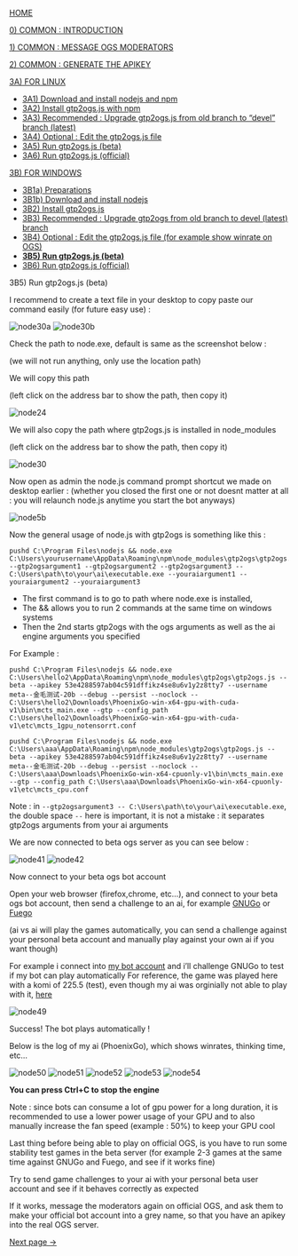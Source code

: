 [HOME](https://github.com/wonderingabout/gtp2ogs-tutorial)

[0) COMMON : INTRODUCTION](/docs/0-common-introduction.md)

[1) COMMON : MESSAGE OGS MODERATORS](/docs/1-common-message-ogs-moderators.md)

[2) COMMON : GENERATE THE APIKEY](/docs/2-common-generate-the-apikey.md)

[3A) FOR LINUX](/docs/3A0-FOR-LINUX.md)
  - [3A1) Download and install nodejs and npm](/docs/3A1-linux-download-install-nodejs.md)
  - [3A2) Install gtp2ogs.js with npm](/docs/3A2-linux-install-gt2ogs-js-with-npm.md)
  - [3A3) Recommended : Upgrade gtp2ogs.js from old branch to “devel” branch (latest)](/docs/3A3-linux-optional-upgrade-to-devel.md)
  - [3A4) Optional : Edit the gtp2ogs.js file](3A4-linux-optional-edit-gtp2ogs-js-file.md)
  - [3A5) Run gtp2ogs.js (beta)](/docs/3A5-linux-run-gtp2ogs-js-beta.md)
  - [3A6) Run gtp2ogs.js (official)](/docs/3A6-linux-run-gtp2ogs-js-beta.md)


[3B) FOR WINDOWS](/docs/3B0-FOR-WINDOWS.md)

  - [3B1a) Preparations](/docs/3B1a-windows-preparations.md)
  - [3B1b) Download and install nodejs](/docs/3B1b-windows-download-install-nodejs.md)
  - [3B2) Install gtp2ogs.js](/docs/3B2-windows-install-gt2ogs-js-with-npm.md)
  - [3B3) Recommended : Upgrade gtp2ogs from old branch to devel (latest) branch](/docs/3B3-windows-optional-upgrade-to-devel.md)
  - [3B4) Optional : Edit the gtp2ogs.js file (for example show winrate on OGS)](/docs/3B4-windows-optional-edit-gtp2ogs-js-file.md)
  - [**3B5) Run gtp2ogs.js (beta)**](/docs/3B5-windows-run-gtp2ogs-js-beta.md)
  - [3B6) Run gtp2ogs.js (official)](/docs/3B6-windows-run-gtp2ogs-js-beta.md)

3B5) Run gtp2ogs.js (beta)

I recommend to create a text file in your desktop to copy 
paste our command easily (for future easy use) : 

![node30a](https://github.com/wonderingabout/gtp2ogs-tutorial/blob/master/pictures/node30a.png?raw=true)
![node30b](https://github.com/wonderingabout/gtp2ogs-tutorial/blob/master/pictures/node30b.png?raw=true)

Check the path to node.exe, default is same as the 
screenshot below :

(we will not run anything, only use the location path)

We will copy this path 

(left click on the address bar to show the path, then 
copy it)

![node24](https://github.com/wonderingabout/gtp2ogs-tutorial/blob/master/pictures/node24.PNG?raw=true)

We will also copy the path where gtp2ogs.js is installed 
in node_modules

(left click on the address bar to show the path, then 
copy it)

![node30](https://github.com/wonderingabout/gtp2ogs-tutorial/blob/master/pictures/node30.png?raw=true)

Now open as admin the node.js command prompt shortcut we 
made on desktop earlier : 
(whether you closed the first one or not doesnt matter at 
all : you will relaunch node.js anytime you start the bot 
anyways)

![node5b](https://github.com/wonderingabout/gtp2ogs-tutorial/blob/master/pictures/node5b.png?raw=true)

Now the general usage of node.js with gtp2ogs is something 
like this : 

```
pushd C:\Program Files\nodejs && node.exe C:\Users\yourusername\AppData\Roaming\npm\node_modules\gtp2ogs\gtp2ogs.js --gtp2ogsargument1 --gtp2ogsargument2 --gtp2ogsargument3 -- C:\Users\path\to\your\ai\executable.exe --youraiargument1 --youraiargument2 --youraiargument3
```

- The first command is to go to path where node.exe is 
installed,
- The && allows you to run 2 commands at the same time on 
windows systems
- Then the 2nd starts gtp2ogs with the ogs arguments as well 
as the ai engine arguments you specified

For Example : 

```
pushd C:\Program Files\nodejs && node.exe C:\Users\hello2\AppData\Roaming\npm\node_modules\gtp2ogs\gtp2ogs.js --beta --apikey 53e4288597ab04c591dffikz4se8u6v1y2z8tty7 --username meta--金毛测试-20b --debug --persist --noclock -- C:\Users\hello2\Downloads\PhoenixGo-win-x64-gpu-with-cuda-v1\bin\mcts_main.exe --gtp --config_path C:\Users\hello2\Downloads\PhoenixGo-win-x64-gpu-with-cuda-v1\etc\mcts_1gpu_notensorrt.conf
```

```
pushd C:\Program Files\nodejs && node.exe C:\Users\aaa\AppData\Roaming\npm\node_modules\gtp2ogs\gtp2ogs.js --beta --apikey 53e4288597ab04c591dffikz4se8u6v1y2z8tty7 --username meta--金毛测试-20b --debug --persist --noclock -- C:\Users\aaa\Downloads\PhoenixGo-win-x64-cpuonly-v1\bin\mcts_main.exe --gtp --config_path C:\Users\aaa\Downloads\PhoenixGo-win-x64-cpuonly-v1\etc\mcts_cpu.conf
```

Note : in `--gtp2ogsargument3 -- C:\Users\path\to\your\ai\executable.exe`, 
the double space ` -- ` here is important, it is not a mistake : it 
separates gtp2ogs arguments from your ai arguments

We are now connected to beta ogs server as you can see below :

![node41](https://github.com/wonderingabout/gtp2ogs-tutorial/blob/master/pictures/node41.PNG?raw=true)
![node42](https://github.com/wonderingabout/gtp2ogs-tutorial/blob/master/pictures/node42.PNG?raw=true)

Now connect to your beta ogs bot account

Open your web browser (firefox,chrome, etc…), and connect to your 
beta ogs bot account, then send a challenge to an ai, for example 
[GNUGo](https://beta.online-go.com/player/3/) or 
[Fuego](https://beta.online-go.com/player/193/)

(ai vs ai will play the games automatically, you can send a challenge 
against your personal beta account and manually play against your 
own ai if you want though)

For example i connect into 
[my bot account](https://beta.online-go.com/player/787/) and i’ll 
challenge GNUGo to test if my bot can play automatically
For reference, the game was played here with a komi of 225.5 (test), 
even though my ai was orginially not able to play with it, 
[here](https://beta.online-go.com/game/3958) 

![node49](https://github.com/wonderingabout/gtp2ogs-tutorial/blob/master/pictures/node49.png?raw=true)

Success! The bot plays automatically !

Below is the log of my ai (PhoenixGo), which shows winrates, thinking time, etc…

![node50](https://github.com/wonderingabout/gtp2ogs-tutorial/blob/master/pictures/node50.PNG?raw=true)
![node51](https://github.com/wonderingabout/gtp2ogs-tutorial/blob/master/pictures/node51.PNG?raw=true)
![node52](https://github.com/wonderingabout/gtp2ogs-tutorial/blob/master/pictures/node52.PNG?raw=true)
![node53](https://github.com/wonderingabout/gtp2ogs-tutorial/blob/master/pictures/node53.PNG?raw=true)
![node54](https://github.com/wonderingabout/gtp2ogs-tutorial/blob/master/pictures/node54.PNG?raw=true)

**You can press Ctrl+C to stop the engine**

Note : since bots can consume a lot of gpu power for a long duration, 
it is recommended to use a lower power usage of your GPU and to also 
manually increase the fan speed (example : 50%) to keep your GPU cool

Last thing before being able to play on official OGS, is you have to 
run some stability test games in the beta server (for example 2-3 
games at the same time against GNUGo and Fuego, and see if it 
works fine)

Try to send game challenges to your ai with your personal beta 
user account and see if it behaves correctly as expected

If it works, message the moderators again on official OGS, and 
ask them to make your official bot account into a grey name, so 
that you have an apikey into the real OGS server.

[Next page ->](/docs/3B6-windows-run-gtp2ogs-js-beta.md)
